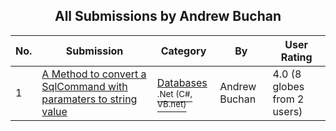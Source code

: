 ﻿<div align="center">

## All Submissions by Andrew Buchan

</div>

No.  | Submission | Category | By   | User Rating
---- | ---------- | -------- | ---- | -----------
1 | [A Method to convert a SqlCommand with paramaters to string value<br />](https://github.com/Planet-Source-Code/andrew-buchan-a-method-to-convert-a-sqlcommand-with-paramaters-to-string-value__10-7760) | [Databases<br /><sup>.Net (C#, VB.net)</sup>](../ByCategory/databases__10-5.md) | Andrew Buchan | 4.0 (8 globes from 2 users)
